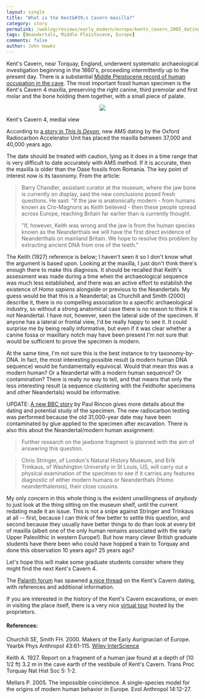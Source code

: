 ```yaml
---
layout: single 
title: "What is the Kent&#39;s Cavern maxilla?" 
category: story
permalink: /weblog/reviews/early_modern/europe/kents_cavern_2005_dating.html
tags: [Neandertals, Middle Pleistocene, Europe] 
comments: false 
author: John Hawks 
---
```



<p>
Kent's Cavern, near Torquay, England, underwent systematic archaeological investigation beginning in the 1860's, proceeding intermittently up to the present day. There is a substantial <a href="weblog/reviews/archaeology/lower/kents_cavern_lp_dating_2005.html">Middle Pleistocene record of human occupation in the cave</a>. The most important fossil human specimen is the Kent's Cavern 4 maxilla, preserving the right canine, third premolar and first molar and the bone holding them together, with a small piece of palate. 
</p>

<div style="text-align: center;">
<img src="/graphics/kents_cavern_maxilla_ling.png" />
</div>
<p class="caption">Kent's Cavern 4, medial view</p>

<p>
According to <a href="http://www.thisisdevon.co.uk/displayNode.jsp?nodeId=143632&command=displayContent&sourceNode=142719&contentPK=12284983">a story in <i>This Is Devon</i></a>, new AMS dating by the Oxford Radiocarbon Accelerator Unit has placed the maxilla between 37,000 and 40,000 years ago. 
</p>

<p>
The date should be treated with caution, lying as it does in a time range that is very difficult to date accurately with AMS method. If it is accurate, then the maxilla is older than the Oase fossils from Romania. The key point of interest now is its taxonomy. From the article: 
</p>

<blockquote>Barry Chandler, assistant curator at the museum, where the jaw bone is currently on display, said the new conclusions posed fresh questions. He said: "If the jaw is anatomically modern - from humans known as Cro-Magnons as Keith believed - then these people spread across Europe, reaching Britain far earlier than is currently thought.</blockquote>

<blockquote>"If, however, Keith was wrong and the jaw is from the human species known as the Neanderthals we will have the first direct evidence of Neanderthals on mainland Britain. We hope to resolve this problem by extracting ancient DNA from one of the teeth."</blockquote>

<p>
The Keith (1927) reference is below; I haven't seen it so I don't know what the argument is based upon. Looking at the maxilla, I just don't think there's enough there to make this diagnosis. It should be recalled that Keith's assessment was made during a time when the archaeological sequence was much less established, and there was an active effort to establish the existence of <i>Homo sapiens</i> alongside or previous to the Neandertals. My guess would be that this is a Neandertal; as Churchill and Smith (2000) describe it, there is no compelling association to a specific archaeological industry, so without a strong anatomical case there is no reason to think it is not Neandertal. I have not, however, seen the lateral side of the specimen. If anyone has a lateral or frontal view, I'd be really happy to see it. It could surprise me by being really informative, but even if it was clear whether a canine fossa or maxillary notch may have been present I'm not sure that would be sufficient to prove the specimen is modern. 
</p>

<p>
At the same time, I'm not sure this is the best instance to try taxonomy-by-DNA. In fact, the most interesting possible result (a modern human DNA sequence) would be fundamentally equivocal. Would that mean this was a modern human? Or a Neandertal with a modern human sequence? Or contamination? There is really no way to tell, and that means that only the less interesting result (a sequence clustering with the Feldhofer specimens and other Neandertals) would be informative. 
</p>

<p>
UPDATE: <a href="http://news.bbc.co.uk/1/hi/sci/tech/4482679.stm">A new BBC story</a> by Paul Rincon gives more details about the dating and potential study of the specimen. The new radiocarbon testing was performed because the old 31,000-year date may have been contaminated by glue applied to the specimen after excavation. There is also this about the Neandertal/modern human assignment: 
</p>

<blockquote>Further research on the jawbone fragment is planned with the aim of answering this question. </blockquote>

<blockquote>Chris Stringer, of London's Natural History Museum, and Erik Trinkaus, of Washington University in St Louis, US, will carry out a physical examination of the specimen to see if it carries any features diagnostic of either modern humans or Neanderthals (Homo neanderthalensis), their close cousins. </blockquote>

<p>
My only concern in this whole thing is the evident unwillingness of <i>anybody</i> to just look at the thing sitting on the museum shelf, until the current redating made it an issue. This is not a snipe against Stringer and Trinkaus at all -- first, because I can think of few better to settle this question, and second because they usually have better things to do than look at every bit of maxilla (albeit one of the only human remains associated with the early Upper Paleolithic in western Europe!). But how many clever British graduate students have there been who could have hopped a train to Torquay and done this observation 10 years ago? 25 years ago?
</p>

<p>
Let's hope this will make some graduate students consider where they might find the next Kent's Cavern 4. 
</p>

<p>
The <a href="http://www.palanth.com/forum">Palanth forum</a> has spawned <a href="http://www.palanth.com/forum/index.php?board=12;topic=756.4">a nice thread</a> on the Kent's Cavern dating, with references and additional information. 
</p>

<p>
If you are interested in the history of the Kent's Cavern excavations, or even in visiting the place itself, there is a very nice <a href="http://www.kents-cavern.co.uk/">virtual tour</a> hosted by the proprietors. 
</p>

<h4>References:</h4>

<p class="cite">Churchill SE, Smith FH. 2000. Makers of the Early Aurignacian of Europe. Yearbk Phys Anthropol 43:61-115. <a href="http://www3.interscience.wiley.com.proxy.lib.umich.edu/cgi-bin/abstract/78002327/ABSTRACT">Wiley InterScience</a></p>

<p class="cite">Keith A. 1927. Report on a fragment of a human jaw found at a depth of (10 1/2 ft) 3.2 m in the cave earth of the vestibule of Kent's Cavern. Trans Proc Torquay Nat Hist Soc 5: 1-2.</p>

<p class="cite">Mellars P. 2005. The impossible coincidence. A single-species model for the origins of modern human behavior in Europe. Evol Anthropol 14:12-27. </p>

